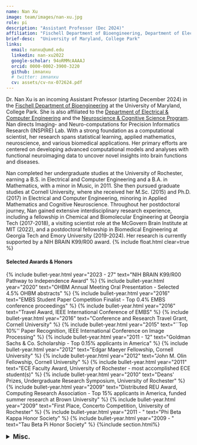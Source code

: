 ```yaml
---
name: Nan Xu
image: team/images/nan-xu.jpg
role: pi
description: "Assistant Professor (Dec 2024)"
affiliation: "Fischell Department of Bioengineering, Department of Electrical & Computer Engineering, Neuroscience & Cognitive Science Program"
brief-desc:  "University of Maryland, College Park"
links:
  email: nanxu@umd.edu
  linkedin: nan-xu2022
  google-scholar: 94oRMMcAAAAJ
  orcid: 0000-0002-3900-3220
  github: imnanxu
  # twitter: imnanxu  
  cv: assets/cv-nx-072624.pdf
---
```

Dr. Nan Xu is an incoming Assistant Professor (starting December 2024) in the [​Fischell Department of Bioengineering](https://bioe.umd.edu) at the University of Maryland, College Park. She is also affiliated to the [Department of Electrical & Computer Engineering](http://ece.umd.edu) and the [Neuroscience & Cognitive Science Program](https://nacs.umd.edu). Nan directs Imaging- and Neuro-computations for Precision Informatics Research (INSPIRE) Lab. With a strong foundation as a computational scientist, her research spans statistical learning, applied mathematics, neuroscience, and various biomedical applications. Her primary efforts are centered on developing advanced computational models and analyses with functional neuroimaging data to uncover novel insights into brain functions and diseases. 

Nan completed her undergraduate studies at the University of Rochester, earning a B.S. in Electrical and Computer Engineering and a B.A. in Mathematics, with a minor in Music, in 2011. She then pursued graduate studies at Cornell University, where she received her M.Sc. (2015) and Ph.D. (2017) in Electrical and Computer Engineering, minoring in Applied Mathematics and Cognitive Neuroscience. Throughout her postdoctoral journey, Nan gained extensive interdisciplinary research experience, including a fellowship in Chemical and Biomolecular Engineering at Georgia Tech (2017-2018), a visiting scientist role at the McGovern Brain Institute at MIT (2022), and a postdoctoral fellowship in Biomedical Engineering at Georgia Tech and Emory University (2019-2024). Her research is currently supported by a NIH BRAIN K99/R00 award.
  {% include float.html clear=true %}
#### Selected Awards & Honors
{% include bullet-year.html 
  year="2023 - 27" 
  text="NIH BRAIN K99/R00 Pathway to Independence Award" 
%}
{% include bullet-year.html 
  year="2020" 
  text="OHBM Annual Meeting Oral Presentation - Selected 4.5% OHBM abstracts"
%}
{% include bullet-year.html 
  year="2016" 
  text="EMBS Student Paper Competition Finalist - Top 0.4% EMBS conference proceedings"
%}
{% include bullet-year.html 
  year="2016" 
  text="Travel Award, IEEE International Conference of EMBS"
%}
{% include bullet-year.html 
  year="2016" 
  text="Conference and Research Travel Grant, Cornell University"
%}
{% include bullet-year.html 
  year="2015" 
  text="``Top 10%'' Paper Recognition, IEEE International Conference on Image Processing"
%}
{% include bullet-year.html 
  year="2011 - 12" 
  text="Goldman Sachs & Co. Scholarship - Top 0.15% applicants in America"
%}
{% include bullet-year.html 
  year="2012" 
  text="Edgar Maeyer Fellowship, Cornell University"
%}
{% include bullet-year.html 
  year="2012" 
  text="John M. Olin Fellowship, Cornell University"
%}
{% include bullet-year.html 
  year="2011" 
  text="ECE Faculty Award, University of Rochester - most accomplished ECE student(s)"
%}
{% include bullet-year.html 
  year="2010" 
  text="Deans' Prizes, Undergraduate Research Symposium, University of Rochester"
%}
{% include bullet-year.html 
  year="2009" 
  text="Distributed REU Award, Computing Research Association - Top 15% applicants in America, funded summer research at Brown University"
%}
{% include bullet-year.html 
  year="2009" 
  text="First Place, Concerto Competition, University of Rochester"
%}
{% include bullet-year.html 
  year="2011 - " 
  text="Phi Beta Kappa Honor Society"
%}
{% include bullet-year.html 
  year="2009 - " 
  text="Tau Beta Pi Honor Society"
%}
{%include section.html%}
<details>
  <summary style="text-align: left; font-size: 1.25em; font-weight: bold;">Misc.</summary>
  <div class="content" style="line-height: 1.5; text-align: left;">
    <p> Nan has a rich and diverse background in music, recognized as the National Outstanding Pianist in China (2006), winning first prizes at the Beijing Piano Music Festival (2004, 2006), and the University of Rochester's Concerto Competition (2009). She studied with Prof. Vincent Lenti at the Eastman School of Music (2007–2011), performed with the University of Rochester Symphony Orchestra and the Cornell University Wind Ensemble, while also hosting personal recitals and those with friends. Though preparing for recitals has become increasingly challenging, she still find joys in dabbling in music improvisation whenever she can. You can enjoy some of her performances on <a href="https://www.youtube.com/watch?v=KgcuJSqEkYk">YouTube</a> and catch a few of her creations on <a href="https://soundcloud.com/xu-nan-47854440">SoundCloud</a>!</p>
      
    <p> Nan is also passionate about travel and photography, as seen in her work on <a href="https://gurushots.com/xiaonan.nxu/photos">GuruShots</a> and her curated <a href="https://imnanxu.wixsite.com/west-coast-usa">U.S. moments</a>. She enjoys staying active with friends, having played as a winger on the University of Rochester women’s rugby team and co-founding the International Tennis Club at Cornell.</p>
  </div>
</details>